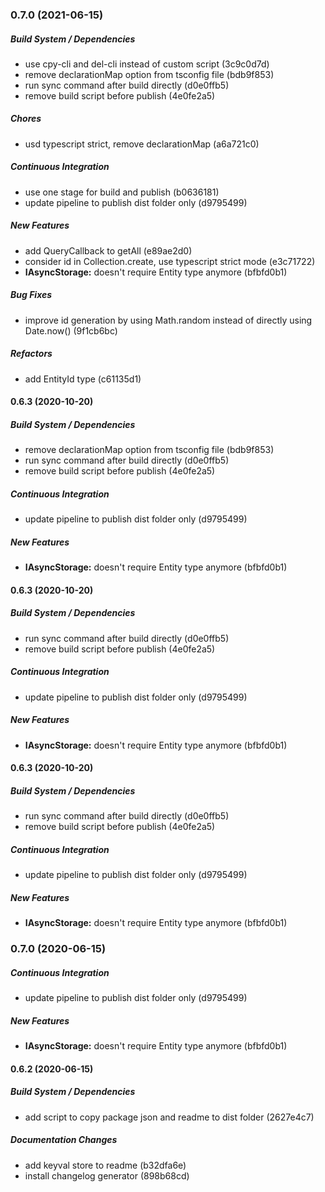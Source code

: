 ### 0.7.0 (2021-06-15)

##### Build System / Dependencies

*  use cpy-cli and del-cli instead of custom script (3c9c0d7d)
*  remove declarationMap option from tsconfig file (bdb9f853)
*  run sync command after build directly (d0e0ffb5)
*  remove build script before publish (4e0fe2a5)

##### Chores

*  usd typescript strict, remove declarationMap (a6a721c0)

##### Continuous Integration

*  use one stage for build and publish (b0636181)
*  update pipeline to publish dist folder only (d9795499)

##### New Features

*  add QueryCallback to getAll (e89ae2d0)
*  consider id in Collection.create, use typescript strict mode (e3c71722)
* **IAsyncStorage:**  doesn't require Entity type anymore (bfbfd0b1)

##### Bug Fixes

*  improve id generation by using Math.random instead of directly using Date.now() (9f1cb6bc)

##### Refactors

*  add EntityId type (c61135d1)

#### 0.6.3 (2020-10-20)

##### Build System / Dependencies

*  remove declarationMap option from tsconfig file (bdb9f853)
*  run sync command after build directly (d0e0ffb5)
*  remove build script before publish (4e0fe2a5)

##### Continuous Integration

*  update pipeline to publish dist folder only (d9795499)

##### New Features

* **IAsyncStorage:**  doesn't require Entity type anymore (bfbfd0b1)

#### 0.6.3 (2020-10-20)

##### Build System / Dependencies

*  run sync command after build directly (d0e0ffb5)
*  remove build script before publish (4e0fe2a5)

##### Continuous Integration

*  update pipeline to publish dist folder only (d9795499)

##### New Features

* **IAsyncStorage:**  doesn't require Entity type anymore (bfbfd0b1)

#### 0.6.3 (2020-10-20)

##### Build System / Dependencies

*  run sync command after build directly (d0e0ffb5)
*  remove build script before publish (4e0fe2a5)

##### Continuous Integration

*  update pipeline to publish dist folder only (d9795499)

##### New Features

* **IAsyncStorage:**  doesn't require Entity type anymore (bfbfd0b1)

### 0.7.0 (2020-06-15)

##### Continuous Integration

*  update pipeline to publish dist folder only (d9795499)

##### New Features

* **IAsyncStorage:**  doesn't require Entity type anymore (bfbfd0b1)

#### 0.6.2 (2020-06-15)

##### Build System / Dependencies

*  add script to copy package json and readme to dist folder (2627e4c7)

##### Documentation Changes

*  add keyval store to readme (b32dfa6e)
*  install changelog generator (898b68cd)
